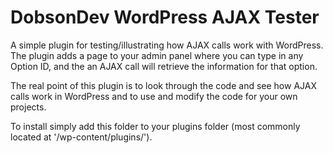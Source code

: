 # DobsonDev WordPress AJAX Tester

A simple plugin for testing/illustrating how AJAX calls work with WordPress. The plugin adds a page to your admin panel where you can type in any Option ID, and the an AJAX call will retrieve the information for that option.

The real point of this plugin is to look through the code and see how AJAX calls work in WordPress and to use and modify the code for your own projects.

To install simply add this folder to your plugins folder (most commonly located at '/wp-content/plugins/').
